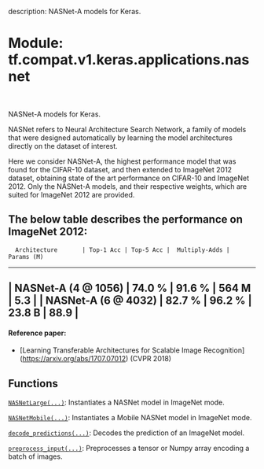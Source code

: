 description: NASNet-A models for Keras.

<div itemscope itemtype="http://developers.google.com/ReferenceObject">
<meta itemprop="name" content="tf.compat.v1.keras.applications.nasnet" />
<meta itemprop="path" content="Stable" />
</div>

# Module: tf.compat.v1.keras.applications.nasnet

<!-- Insert buttons and diff -->

<table class="tfo-notebook-buttons tfo-api nocontent" align="left">

</table>



NASNet-A models for Keras.


NASNet refers to Neural Architecture Search Network, a family of models
that were designed automatically by learning the model architectures
directly on the dataset of interest.

Here we consider NASNet-A, the highest performance model that was found
for the CIFAR-10 dataset, and then extended to ImageNet 2012 dataset,
obtaining state of the art performance on CIFAR-10 and ImageNet 2012.
Only the NASNet-A models, and their respective weights, which are suited
for ImageNet 2012 are provided.

The below table describes the performance on ImageNet 2012:
--------------------------------------------------------------------------------
      Architecture       | Top-1 Acc | Top-5 Acc |  Multiply-Adds |  Params (M)
--------------------------------------------------------------------------------
|   NASNet-A (4 @ 1056)  |   74.0 %  |   91.6 %  |       564 M    |     5.3    |
|   NASNet-A (6 @ 4032)  |   82.7 %  |   96.2 %  |      23.8 B    |    88.9    |
--------------------------------------------------------------------------------

#### Reference paper:

- [Learning Transferable Architectures for Scalable Image Recognition]
  (https://arxiv.org/abs/1707.07012) (CVPR 2018)


## Functions

[`NASNetLarge(...)`](../../../../../tf/keras/applications/NASNetLarge.md): Instantiates a NASNet model in ImageNet mode.

[`NASNetMobile(...)`](../../../../../tf/keras/applications/NASNetMobile.md): Instantiates a Mobile NASNet model in ImageNet mode.

[`decode_predictions(...)`](../../../../../tf/keras/applications/nasnet/decode_predictions.md): Decodes the prediction of an ImageNet model.

[`preprocess_input(...)`](../../../../../tf/keras/applications/nasnet/preprocess_input.md): Preprocesses a tensor or Numpy array encoding a batch of images.


